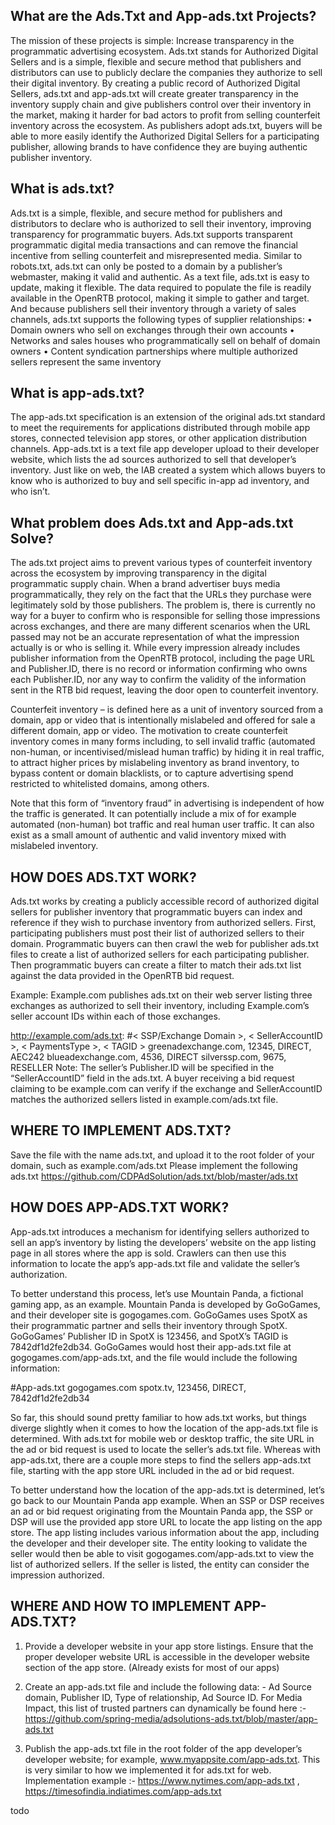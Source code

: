 ## What are the Ads.Txt and App-ads.txt Projects?
The mission of these projects is simple: Increase transparency in the programmatic advertising ecosystem. Ads.txt stands for Authorized Digital Sellers and is a simple, flexible and secure method that publishers and distributors can use to publicly declare the companies they authorize to sell their digital inventory.
By creating a public record of Authorized Digital Sellers, ads.txt and app-ads.txt will create greater transparency in the inventory supply chain and give publishers control over their inventory in the market, making it harder for bad actors to profit from selling counterfeit inventory across the ecosystem. As publishers adopt ads.txt, buyers will be able to more easily identify the Authorized Digital Sellers for a participating publisher, allowing brands to have confidence they are buying authentic publisher inventory.


## What is ads.txt?
Ads.txt is a simple, flexible, and secure method for publishers and distributors to declare who is authorized to sell their inventory, improving transparency for programmatic buyers.
Ads.txt supports transparent programmatic digital media transactions and can remove the financial incentive from selling counterfeit and misrepresented media. Similar to robots.txt, ads.txt can only be posted to a domain by a publisher’s webmaster, making it valid and authentic. As a text file, ads.txt is easy to update, making it flexible. The data required to populate the file is readily available in the OpenRTB protocol, making it simple to gather and target. And because publishers sell their inventory through a variety of sales channels, ads.txt supports the following types of supplier relationships:
• Domain owners who sell on exchanges through their own accounts • Networks and sales houses who programmatically sell on behalf of domain owners • Content syndication partnerships where multiple authorized sellers represent the same inventory

## What is app-ads.txt?
The app-ads.txt specification is an extension of the original ads.txt standard to meet the requirements for applications distributed through mobile app stores, connected television app stores, or other application distribution channels. App-ads.txt is a text file app developer upload to their developer website, which lists the ad sources authorized to sell that developer’s inventory. Just like on web, the IAB created a system which allows buyers to know who is authorized to buy and sell specific in-app ad inventory, and who isn’t.

## What problem does Ads.txt and App-ads.txt Solve?
The ads.txt project aims to prevent various types of counterfeit inventory across the ecosystem by improving transparency in the digital programmatic supply chain. When a brand advertiser buys media programmatically, they rely on the fact that the URLs they purchase were legitimately sold by those publishers. The problem is, there is currently no way for a buyer to confirm who is responsible for selling those impressions across exchanges, and there are many different scenarios when the URL passed may not be an accurate representation of what the impression actually is or who is selling it. While every impression already includes publisher information from the OpenRTB protocol, including the page URL and Publisher.ID, there is no record or information confirming who owns each Publisher.ID, nor any way to confirm the validity of the information sent in the RTB bid request, leaving the door open to counterfeit inventory.

Counterfeit inventory – is defined here as a unit of inventory sourced from a domain, app or video that is intentionally mislabeled and offered for sale a different domain, app or video. The motivation to create counterfeit inventory comes in many forms including, to sell invalid traffic (automated non-human, or incentivised/mislead human traffic) by hiding it in real traffic, to attract higher prices by mislabeling inventory as brand inventory, to bypass content or domain blacklists, or to capture advertising spend restricted to whitelisted domains, among others.

Note that this form of “inventory fraud” in advertising is independent of how the traffic is generated. It can potentially include a mix of for example automated (non-human) bot traffic and real human user traffic. It can also exist as a small amount of authentic and valid inventory mixed with mislabeled inventory.

## HOW DOES ADS.TXT WORK?
Ads.txt works by creating a publicly accessible record of authorized digital sellers for publisher inventory that programmatic buyers can index and reference if they wish to purchase inventory from authorized sellers. First, participating publishers must post their list of authorized sellers to their domain. Programmatic buyers can then crawl the web for publisher ads.txt files to create a list of authorized sellers for each participating publisher. Then programmatic buyers can create a filter to match their ads.txt list against the data provided in the OpenRTB bid request.

Example: Example.com publishes ads.txt on their web server listing three exchanges as authorized to sell their inventory, including Example.com’s seller account IDs within each of those exchanges.

http://example.com/ads.txt: #< SSP/Exchange Domain >, < SellerAccountID >, < PaymentsType >, < TAGID > greenadexchange.com, 12345, DIRECT, AEC242 blueadexchange.com, 4536, DIRECT silverssp.com, 9675, RESELLER
Note: The seller’s Publisher.ID will be specified in the “SellerAccountID” field in the ads.txt. A buyer receiving a bid request claiming to be example.com can verify if the exchange and SellerAccountID matches the authorized sellers listed in example.com/ads.txt file.

## WHERE TO IMPLEMENT ADS.TXT?
Save the file with the name ads.txt, and upload it to the root folder of your domain, such as example.com/ads.txt
Please implement the following ads.txt
https://github.com/CDPAdSolution/ads.txt/blob/master/ads.txt


## HOW DOES APP-ADS.TXT WORK?
App-ads.txt introduces a mechanism for identifying sellers authorized to sell an app’s inventory by listing the developers’ website on the app listing page in all stores where the app is sold. Crawlers can then use this information to locate the app’s app-ads.txt file and validate the seller’s authorization.

To better understand this process, let’s use Mountain Panda, a fictional gaming app, as an example. Mountain Panda is developed by GoGoGames, and their developer site is gogogames.com. GoGoGames uses SpotX as their programmatic partner and sells their inventory through SpotX. GoGoGames’ Publisher ID in SpotX is 123456, and SpotX’s TAGID is 7842df1d2fe2db34. GoGoGames would host their app-ads.txt file at gogogames.com/app-ads.txt, and the file would include the following information:

#App-ads.txt gogogames.com
spotx.tv, 123456, DIRECT, 7842df1d2fe2db34

So far, this should sound pretty familiar to how ads.txt works, but things diverge slightly when it comes to how the location of the app-ads.txt file is determined. With ads.txt for mobile web or desktop traffic, the site URL in the ad or bid request is used to locate the seller’s ads.txt file. Whereas with app-ads.txt, there are a couple more steps to find the sellers app-ads.txt file, starting with the app store URL included in the ad or bid request. 

To better understand how the location of the app-ads.txt is determined, let’s go back to our Mountain Panda app example. When an SSP or DSP receives an ad or bid request originating from the Mountain Panda app, the SSP or DSP will use the provided app store URL to locate the app listing on the app store.  The app listing includes various information about the app, including the developer and their developer site. The entity looking to validate the seller would then be able to visit gogogames.com/app-ads.txt to view the list of authorized sellers. If the seller is listed, the entity can consider the impression authorized.

## WHERE AND HOW TO IMPLEMENT APP-ADS.TXT?
1.	Provide a developer website in your app store listings. Ensure that the proper developer website URL is accessible in the developer website section of the app store. (Already exists for most of our apps)

2.	Create an app-ads.txt file and include the following data: - Ad Source domain, Publisher ID, Type of relationship, Ad Source ID. For Media Impact, this list of trusted partners can dynamically be found here :-  https://github.com/spring-media/adsolutions-ads.txt/blob/master/app-ads.txt

3.	Publish the app-ads.txt file in the root folder of the app developer’s developer website; for example, www.myappsite.com/app-ads.txt. This is very similar to how we implemented it for ads.txt for web.
Implementation example :- https://www.nytimes.com/app-ads.txt  , https://timesofindia.indiatimes.com/app-ads.txt

todo
